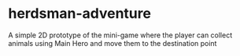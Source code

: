 # herdsman-adventure
A simple 2D prototype of the mini-game where the player can collect animals using Main Hero and move them to the destination point
